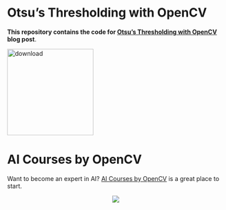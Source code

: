 # Otsu’s Thresholding with OpenCV

**This repository contains the code for [Otsu’s Thresholding with OpenCV](https://learnopencv.com/otsu-thresholding-with-opencv/) blog post**.

[<img src="https://learnopencv.com/wp-content/uploads/2022/07/download-button-e1657285155454.png" alt="download" width="200">](https://www.dropbox.com/sh/wjkb5c8rmg5wqr5/AAB1Qz1B-KRLf9RJXJ-DU8dWa?dl=1)

# AI Courses by OpenCV

Want to become an expert in AI? [AI Courses by OpenCV](https://opencv.org/courses/) is a great place to start.

<a href="https://opencv.org/courses/">
<p align="center">
<img src="https://www.learnopencv.com/wp-content/uploads/2020/04/AI-Courses-By-OpenCV-Github.png">
</p>
</a>

